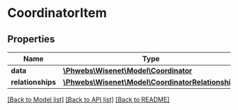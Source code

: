 # CoordinatorItem

## Properties
Name | Type | Description | Notes
------------ | ------------- | ------------- | -------------
**data** | [**\Phwebs\Wisenet\Model\Coordinator**](Coordinator.md) |  | [optional] 
**relationships** | [**\Phwebs\Wisenet\Model\CoordinatorRelationships**](CoordinatorRelationships.md) |  | [optional] 

[[Back to Model list]](../../README.md#documentation-for-models) [[Back to API list]](../../README.md#documentation-for-api-endpoints) [[Back to README]](../../README.md)

